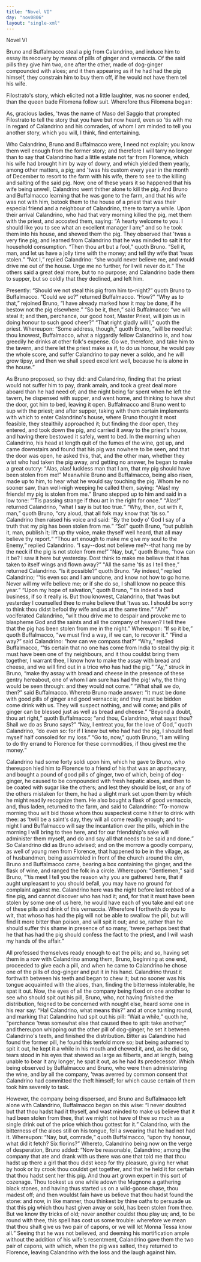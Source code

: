 ```yaml
---
title: "Novel VI"
day: "nov0806"
layout: "single-xml"
---
```

<div id="nov0806" type="novella" who="filomena"><head>Novel VI</head><argument><p><milestone id="p08060001"/><!--(i)-->Bruno and Buffalmacco steal a pig from Calandrino, and
	induce him to essay its recovery by means of pills of
	ginger and vernaccia. Of the said pills they give
	him two, one after the other, made of dog-ginger
	compounded with aloes; and it then appearing as if
	he had had the pig himself, they constrain him to buy
	them off, if he would not have them tell his wife.<!--(/i)--></p>
</argument><div3 type="commentary" who="author"><p><milestone id="p08060002"/><!--(sc)-->Filostrato's<!--(/sc)--> story, which elicited
      not a little laughter, was no
      sooner ended, than the queen bade Filomena follow suit. Wherefore
      thus Filomena began:</p></div3><div3 type="commentary" who="filomena"><p><milestone id="p08060003"/>As, gracious ladies, 'twas the name of
      Maso del Saggio that prompted Filostrato to tell the story that you
      have but now heard, even so 'tis with me in regard of Calandrino
      and his comrades, of whom I am minded to tell you another story,
      which you will, I think, find entertaining.</p></div3><p><milestone id="p08060004"/>Who Calandrino,
      Bruno and Buffalmacco were, I need not explain; you know them
      well enough from the former story; and therefore I will tarry no
      longer than to say that Calandrino had a little estate not far from
      Florence, which his wife had brought him by way of dowry, and
      which yielded them yearly, among other matters, a pig; and 'twas
      his custom every year in the month of December to resort to the
      farm with his wife, there to see to the killing and salting of the
      said pig. <milestone id="p08060005"/>Now, one of these years it so happened that his wife
      being unwell, Calandrino went thither alone to kill the pig. And
      Bruno and Buffalmacco learning that he was gone to the farm, and
      that his wife was not with him, betook them to the house of a
      priest that was their especial friend and a neighbour of Calandrino,
      <pb n="204"/>there to tarry a while. <milestone id="p08060006"/>Upon their arrival Calandrino, who had
      that very morning killed the pig, met them with the priest, and
      accosted them, saying: <q direct="unspecified">A hearty welcome to you. I should
	like you to see what an excellent manager I am;</q> and so he took
      them into his house, and shewed them the pig. <milestone id="p08060007"/>They observed
      that 'twas a very fine pig; and learned from Calandrino that he was
      minded to salt it for household consumption. <q direct="unspecified">Then thou art but
	a fool,</q> quoth Bruno. <q direct="unspecified">Sell it, man, and let us have a jolly time
	with the money; and tell thy wife that 'twas stolen.</q>
<milestone id="p08060008"/><q direct="unspecified">Not I,</q>
      replied Calandrino: <q direct="unspecified">she would never believe me, and would drive
	me out of the house. Urge me no further, for I will never do it.</q>
      The others said a great deal more, but to no purpose; and Calandrino
      bade them to supper, but so coldly that they declined, and left him.</p><p><milestone id="p08060009"/>Presently: <q direct="unspecified">Should we not steal this pig from him to-night?</q>
      quoth Bruno to Buffalmacco. 
      <milestone id="p08060010"/><q direct="unspecified">Could we so?</q> returned Buffalmacco.
      <q direct="unspecified">How?</q>
<milestone id="p08060011"/><q direct="unspecified">Why as to that,</q> rejoined Bruno, <q direct="unspecified">I have
	already marked how it may be done, if he bestow not the pig
	elsewhere.</q>
<milestone id="p08060012"/><q direct="unspecified">So be it, then,</q> said Buffalmacco: <q direct="unspecified">we will steal
	it; and then, perchance, our good host, Master Priest, will join us
	in doing honour to such good cheer?</q>
<milestone id="p08060013"/><q direct="unspecified">That right gladly will I,</q>
      quoth the priest. Whereupon: <q direct="unspecified">Some address, though,</q> quoth
      Bruno, <q direct="unspecified">will be needful: thou knowest, Buffalmacco, what a
	niggardly fellow Calandrino is, and how greedily he drinks at other
	folk's expense. Go we, therefore, and take him to the tavern,
	and there let the priest make as if, to do us honour, he would pay
	the whole score, and suffer Calandrino to pay never a soldo, and he
	will grow tipsy, and then we shall speed excellent well, because he
	is alone in the house.</q></p><p><milestone id="p08060014"/>As Bruno proposed, so they did: and Calandrino, finding that
      the priest would not suffer him to pay, drank amain, and took a great
      deal more aboard than he had need of; and the night being far spent
      when he left the tavern, he dispensed with supper, and went home,
      and thinking to have shut the door, got him to bed, leaving it open.
      <milestone id="p08060015"/>Buffalmacco and Bruno went to sup with the priest; and after supper,
      taking with them certain implements with which to enter Calandrino's
      house, where Bruno thought it most feasible, they stealthily approached
      it; but finding the door open, they entered, and took down the pig,
      and carried it away to the priest's house, and having there bestowed
      <pb n="205"/>it safely, went to bed. <milestone id="p08060016"/>In the morning when Calandrino, his head at
      length quit of the fumes of the wine, got up, and came downstairs
      and found that his pig was nowhere to be seen, and that the door
      was open, he asked this, that, and the other man, whether they wist
      who had taken the pig away, and getting no answer, he began to
      make a great outcry: <q direct="unspecified">Alas, alas! luckless man that I am, that
	my pig should have been stolen from me!</q>
<milestone id="p08060017"/>Meanwhile Bruno and
      Buffalmacco, being also risen, made up to him, to hear what he would
      say touching the pig. Whom he no sooner saw, than well-nigh
      weeping he called them, saying: <q direct="unspecified">Alas! my friends! my pig is
	stolen from me.</q>
<milestone id="p08060018"/>Bruno stepped up to him and said in a low tone:
      <q direct="unspecified">'Tis passing strange if thou art in the right for once.</q>
<milestone id="p08060019"/><q direct="unspecified">Alas!</q>
      returned Calandrino, <q direct="unspecified">what I say is but too true.</q>
<milestone id="p08060020"/><q direct="unspecified">Why, then,
	out with it, man,</q> quoth Bruno, <q direct="unspecified">cry aloud, that all folk may know
	that 'tis so.</q>
<milestone id="p08060021"/>Calandrino then raised his voice and said: <q direct="unspecified">By the
	body o' God I say of a truth that my pig has been stolen from me.</q>
<milestone id="p08060022"/><q direct="unspecified">So!</q> quoth Bruno, <q direct="unspecified">but publish it, man, publish it; lift up thy
	voice, make thyself well heard, that all may believe thy report.</q>
<milestone id="p08060023"/><q direct="unspecified">Thou art enough to make me give my soul to the Enemy,</q> replied
      Calandrino. <q direct="unspecified">I say--dost not believe me?--that hang me by the
	neck if the pig is not stolen from me!</q>
<milestone id="p08060024"/><q direct="unspecified">Nay, but,</q> quoth Bruno,
      <q direct="unspecified">how can it be? I saw it here but yesterday. Dost think to make
	me believe that it has taken to itself wings and flown away?</q>
<milestone id="p08060025"/><q direct="unspecified">All
	the same 'tis as I tell thee,</q> returned Calandrino. 
      <milestone id="p08060026"/><q direct="unspecified">Is it possible?</q> quoth Bruno. 
      <milestone id="p08060027"/><q direct="unspecified">Ay indeed,</q> replied Calandrino; <q direct="unspecified">'tis even so: and
	I am undone, and know not how to go home. Never will my wife
	believe me; or if she do so, I shall know no peace this year.</q>
<milestone id="p08060028"/><q direct="unspecified">Upon my hope of salvation,</q> quoth Bruno, <q direct="unspecified">'tis indeed a bad
	business, if so it really is. But thou knowest, Calandrino, that 'twas
	but yesterday I counselled thee to make believe that 'twas so. I
	should be sorry to think thou didst befool thy wife and us at the same
	time.</q>
<milestone id="p08060029"/><q direct="unspecified">Ah!</q> vociferated Calandrino, <q direct="unspecified">wilt thou drive me to
	despair and provoke me to blaspheme God and the saints and all the
	company of heaven? I tell thee that the pig has been stolen from
	me in the night.</q>
<milestone id="p08060030"/>Whereupon: <q direct="unspecified">If so it be,</q> quoth Buffalmacco,
      <q direct="unspecified">we must find a way, if we can, to recover it.</q>
<milestone id="p08060031"/><q direct="unspecified">Find a way?</q>
      said Calandrino: <q direct="unspecified">how can we compass that?</q>
<milestone id="p08060032"/><q direct="unspecified">Why,</q> replied
      Buffalmacco, <q direct="unspecified">'tis certain that no one has come from India to steal
	<pb n="206"/>thy pig: it must have been one of thy neighbours, and it thou
	couldst bring them together, I warrant thee, I know how to make
	the assay with bread and cheese, and we will find out in a trice who
	has had the pig.</q>
<milestone id="p08060033"/><q direct="unspecified">Ay,</q> struck in Bruno, <q direct="unspecified">make thy assay with
	bread
	and cheese in the presence of these gentry hereabout, one of whom
	I am sure has had the pig! why, the thing would be seen through:
	and they would not come.</q>
<milestone id="p08060034"/><q direct="unspecified">What shall we do, then?</q> said
      Buffalmacco. 
      <milestone id="p08060035"/>Whereto Bruno made answer: <q direct="unspecified">It must be done
	with good pills of ginger and good vernaccia; and they must be
	bidden come drink with us. They will suspect nothing, and will
	come; and pills of ginger can be blessed just as well as bread and
	cheese.</q>
<milestone id="p08060036"/><q direct="unspecified">Beyond a doubt, thou art right,</q> quoth Buffalmacco;
      <q direct="unspecified">and thou, Calandrino, what sayst thou? Shall we do as Bruno
	says?</q>
<milestone id="p08060037"/><q direct="unspecified">Nay, I entreat you, for the love of God,</q> quoth Calandrino,
      <q direct="unspecified">do even so: for if I knew but who had had the pig, I should
	feel myself half consoled for my loss.</q>
<milestone id="p08060038"/><q direct="unspecified">Go to, now,</q> quoth Bruno,
      <q direct="unspecified">I am willing to do thy errand to Florence for these commodities, if
	thou givest me the money.</q></p><p><milestone id="p08060039"/>Calandrino had some forty soldi upon him, which he gave to
      Bruno, who thereupon hied him to Florence to a friend of his that
      was an apothecary, and bought a pound of good pills of ginger, two
      of which, being of dog-ginger, he caused to be compounded with
      fresh hepatic aloes, and then to be coated with sugar like the others;
      and lest they should be lost, or any of the others mistaken for them,
      he had a slight mark set upon them by which he might readily
      recognize them. He also bought a flask of good vernaccia, and, thus
      laden, returned to the farm, and said to Calandrino: 
      <milestone id="p08060040"/><q direct="unspecified">To-morrow
	morning thou wilt bid those whom thou suspectest come hither to
	drink with thee: as 'twill be a saint's day, they will all come readily
	enough; and to-night I and Buffalmacco will say the incantation
	over the pills, which in the morning I will bring to thee here, and
	for our friendship's sake will administer them myself, and do and say
	all that needs to be said and done.</q>
<milestone id="p08060041"/>So Calandrino did as Bruno
      advised; and on the morrow a goodly company, as well of young
      men from Florence, that happened to be in the village, as of husbandmen,
      being assembled in front of the church around the elm, Bruno
      and Buffalmacco came, bearing a box containing the ginger, and the
      flask of wine, and ranged the folk in a circle. Whereupon:
      <pb n="207"/>
<milestone id="p08060042"/><q direct="unspecified">Gentlemen,</q> said Bruno, <q direct="unspecified">'tis meet I tell you the reason why
	you
	are gathered here, that if aught unpleasant to you should befall, you
	may have no ground for complaint against me. 
	<milestone id="p08060043"/>Calandrino here was
	the night before last robbed of a fine pig, and cannot discover who
	has had it; and, for that it must have been stolen by some one of us
	here, he would have each of you take and eat one of these pills and
	drink of this vernaccia. Wherefore I forthwith do you to wit, that
	whoso has had the pig will not be able to swallow the pill, but will
	find it more bitter than poison, and will spit it out; and so, rather
	than he should suffer this shame in presence of so many, 'twere
	perhaps best that he that has had the pig should confess the fact to
	the priest, and I will wash my hands of the affair.</q></p><p><milestone id="p08060044"/>All professed themselves ready enough to eat the pills; and so,
 having set them in a row with Calandrino among them, Bruno,
 beginning at one end, proceeded to give each a pill, and when he
 came to Calandrino he chose one of the pills of dog-ginger and put it
 in his hand. <milestone id="p08060045"/>Calandrino thrust it forthwith between his teeth and
 began to chew it; but no sooner was his tongue acquainted with the
 aloes, than, finding the bitterness intolerable, he spat it out. 
<milestone id="p08060046"/>Now,
 the eyes of all the company being fixed on one another to see who should
 spit out his pill, Bruno, who, not having finished the distribution,
 feigned to be concerned with nought else, heard some one in his rear
 say: <q direct="unspecified">Ha! Calandrino, what means this?</q> and at once turning
 round, and marking that Calandrino had spit out his pill: 
<milestone id="p08060047"/><q direct="unspecified">Wait a
 while,</q> quoth he, <q direct="unspecified">perchance 'twas somewhat else that caused thee
 to spit: take another;</q> and thereupon whipping out the other pill of
 dog-ginger, he set it between Calandrino's teeth, and finished the
 distribution. <milestone id="p08060048"/>Bitter as Calandrino had found the former pill, he
 found this tenfold more so; but being ashamed to spit it out, he kept
 it a while in his mouth and chewed it, and, as he did so, tears stood in
 his eyes that shewed as large as filberts, and at length, being unable
 to bear it any longer, he spat it out, as he had its predecessor. 
<milestone id="p08060049"/>Which
 being observed by Buffalmacco and Bruno, who were then administering
 the wine, and by all the company, 'twas averred by common
 consent that Calandrino had committed the theft himself; for which
 cause certain of them took him severely to task.</p><p><milestone id="p08060050"/>However, the company being dispersed, and Bruno and Buffalmacco
 left alone with Calandrino, Buffalmacco began on this wise:
 <pb n="208"/><q direct="unspecified">I never doubted but that thou hadst had it thyself, and wast minded
 to make us believe that it had been stolen from thee, that we might
 not have of thee so much as a single drink out of the price which
 thou gottest for it.</q>
<milestone id="p08060051"/>Calandrino, with the bitterness of the aloes
 still on his tongue, fell a swearing that he had not had it. 
<milestone id="p08060052"/>Whereupon:
 <q direct="unspecified">Nay, but, comrade,</q> quoth Buffalmacco, <q direct="unspecified">upon thy honour,
 what did it fetch? Six florins?</q>
<milestone id="p08060053"/>Whereto, Calandrino being now
 on the verge of desperation, Bruno added: <q direct="unspecified">Now be reasonable,
 Calandrino; among the company that ate and drank with us there
 was one that told me that thou hadst up there a girl that thou didst
 keep for thy pleasure, giving her what by hook or by crook thou
 couldst get together, and that he held it for certain that thou hadst
 sent her this pig. And thou art grown expert in this sort of cozenage.
 <milestone id="p08060054"/>Thou tookest us one while adown the Mugnone a gathering black
 stones, and having thus started us on a wild-goose chase, thou madest
 off; and then wouldst fain have us believe that thou hadst found the
 stone: and now, in like manner, thou thinkest by thine oaths to
 persuade us that this pig which thou hast given away or sold, has
 been stolen from thee. <milestone id="p08060055"/>But we know thy tricks of old; never
 another couldst thou play us; and, to be round with thee, this spell
 has cost us some trouble: wherefore we mean that thou shalt give
 us two pair of capons, or we will let Monna Tessa know all.</q>
<milestone id="p08060056"/>Seeing
 that he was not believed, and deeming his mortification ample without
 the addition of his wife's resentment, Calandrino gave them the
 two pair of capons, with which, when the pig was salted, they
 returned to Florence, leaving Calandrino with the loss and the laugh
 against him.</p></div>